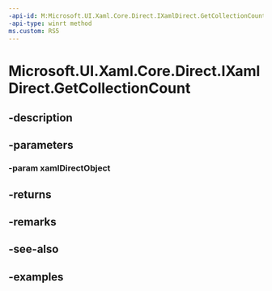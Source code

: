 ```yaml
---
-api-id: M:Microsoft.UI.Xaml.Core.Direct.IXamlDirect.GetCollectionCount(Microsoft.UI.Xaml.Core.Direct.XamlDirectObject)
-api-type: winrt method
ms.custom: RS5
---
```


<!-- Method syntax.
public uint IXamlDirect.GetCollectionCount(XamlDirectObject xamlDirectObject)
-->

# Microsoft.UI.Xaml.Core.Direct.IXamlDirect.GetCollectionCount

## -description

## -parameters
### -param xamlDirectObject

## -returns

## -remarks

## -see-also

## -examples

